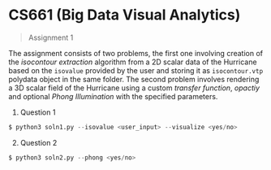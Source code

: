 # CS661 (Big Data Visual Analytics)

> Assignment 1

The assignment consists of two problems, the first one involving creation of the *isocontour extraction* algorithm from a 2D scalar data of the Hurricane based on the `isovalue` provided by the user and storing it as `isocontour.vtp` polydata object in the same folder. The second problem involves rendering a 3D scalar field of the Hurricane using a custom *transfer function*, *opactiy* and optional *Phong Illumination* with the specified parameters. 

1. Question 1
```py
$ python3 soln1.py --isovalue <user_input> --visualize <yes/no>
```

2. Question 2
```py
$ python3 soln2.py --phong <yes/no>
```
